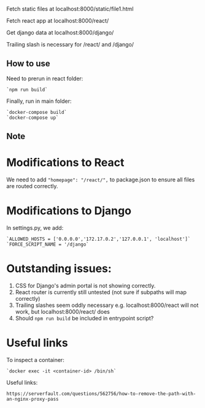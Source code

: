 Fetch static files at localhost:8000/static/file1.html

Fetch react app at localhost:8000/react/

Get django data at localhost:8000/django/

Trailing slash is necessary for /react/ and /django/

## How to use

Need to prerun in react folder:

	`npm run build`

Finally, run in main folder:
	
	`docker-compose build`
	`docker-compose up`


## Note

# Modifications to React

We need to add `"homepage": "/react/",` to package.json to ensure all files are routed correctly.

# Modifications to Django

In settings.py, we add:

	`ALLOWED_HOSTS = ['0.0.0.0','172.17.0.2','127.0.0.1', 'localhost']`
	`FORCE_SCRIPT_NAME = '/django`

# Outstanding issues:

1. CSS for Django's admin portal is not showing correctly.
2. React router is currently still untested (not sure if subpaths will map correctly)
3. Trailing slashes seem oddly necessary e.g. localhost:8000/react will not work, but localhost:8000/react/ does
4. Should `npm run build` be included in entrypoint script?


# Useful links

To inspect a container:
	
	`docker exec -it <container-id> /bin/sh`

Useful links:
	
	https://serverfault.com/questions/562756/how-to-remove-the-path-with-an-nginx-proxy-pass